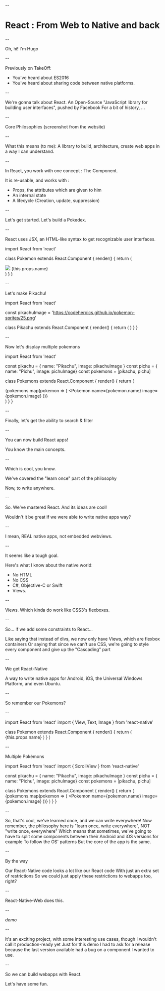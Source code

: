 --

# React : From Web to Native and back

--

Oh, hi! I'm Hugo

--

Previously on TakeOff:

* You've heard about ES2016
* You've heard about sharing code between native platforms.

--

We're gonna talk about React.
An Open-Source "JavaScript library for building user interfaces", pushed by Facebook
For a bit of history, ...

--

Core Philosophies (screenshot from the website)

--

What this means (to me): A library to build, architecture, create web apps in a way I can understand.

--

In React, you work with one concept : The Component.

It is re-usable, and works with :
* Props, the attributes which are given to him
* An internal state
* A lifecycle (Creation, update, suppression)

--

Let's get started. Let's build a Pokedex.

--

React uses JSX, an HTML-like syntax to get recognizable user interfaces.

import React from 'react'

class Pokemon extends React.Component {
  render() {
    return (
      <div>
        <img src={this.props.image} /> {this.props.name}
      </div>
    )
  }
)

--

Let's make Pikachu!

import React from 'react'

const pikachuImage = 'https://codeheroics.github.io/pokemon-sprites/25.png'

class Pikachu extends React.Component {
  render() {
    return (
        <Pokemon name="Pikachu" image={pikachuImage} />
      )
  }
}

--

Now let's display multiple pokemons

import React from 'react'

const pikachu = { name: "Pikachu", image: pikachuImage }
const pichu = { name: "Pichu", image: pichuImage}
const pokemons = [pikachu, pichu]

class Pokemons extends React.Component {
  render() {
    return (
      <div>
        {pokemons.map(pokemon => (
            <Pokemon name={pokemon.name} image={pokemon.image}
        ))}
      </div>
    )
  }
}

--

Finally, let's get the ability to search & filter

--

You can now build React apps!

You know the main concepts.

--

Which is cool, you know.

We've covered the "learn once" part of the philosophy

Now, to write anywhere.

--

So. We've mastered React. And its ideas are cool!

Wouldn't it be great if we were able to write native apps way?

--

I mean, REAL native apps, not embedded webviews.

--

It seems like a tough goal.

Here's what I know about the native world:

* No HTML
* No CSS
* C#, Objective-C or Swift
* Views.

--

Views. Which kinda do work like CSS3's flexboxes.

--

So... If we add some constraints to React...

Like saying that instead of divs, we now only have Views, which are flexbox containers
Or saying that since we can't use CSS, we're going to style every component and give up the "Cascading" part

--

We get React-Native

A way to write native apps for Android, iOS, the Universal Windows Platform, and even Ubuntu.

--

So remember our Pokemons?

--

import React from 'react'
import { View, Text, Image } from 'react-native'

class Pokemon extends React.Component {
  render() {
    return (
      <View>
        <Image source={this.props.image} /><Text>{this.props.name}</Text>
      </View>
    )
  }
)

--

Multiple Pokémons

import React from 'react'
import { ScrollView } from 'react-native'

const pikachu = { name: "Pikachu", image: pikachuImage }
const pichu = { name: "Pichu", image: pichuImage}
const pokemons = [pikachu, pichu]

class Pokemons extends React.Component {
  render() {
    return (
      <ScrollView>
        {pokemons.map(pokemon => (
            <Pokemon name={pokemon.name} image={pokemon.image}
        ))}
      </ScrollView>
    )
  }
}

--

So, that's cool, we've learned once, and we can write everywhere!
Now remember, the philosophy here is "learn once, write everywhere", NOT "write once, everywhere"
Which means that sometimes, we've going to have to split some components between their Android and iOS versions for example
To follow the OS' patterns
But the core of the app is the same.

--

By the way

Our React-Native code looks a lot like our React code
With just an extra set of restrictions
So we could just apply these restrictions to webapps too, right?

--

React-Native-Web does this.

--

*demo*

--

It's an exciting project, with some interesting use cases, though I wouldn't call it production-ready yet
Just for this demo I had to ask for a release because the last version available had a bug on a component I wanted to use.

--

So we can build webapps with React.

Let's have some fun.
